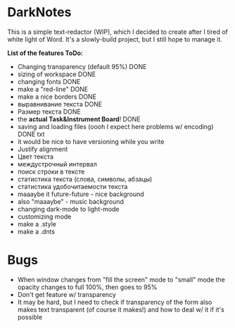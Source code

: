 # DarkNotes

This is a simple text-redactor (WIP), which I decided to create after I tired of white light of Word. It's a slowly-build project, but I still hope to manage it.

**List of the features ToDo:**
- Changing transparency (default 95%) DONE
- sizing of workspace DONE
- changing fonts DONE
- make a "red-line" DONE
- make a nice borders DONE
- выравнивание текста DONE
- Размер текста DONE
- the **actual Task&Instrument Board**! DONE
- saving and loading files (oooh I expect here problems w/ encoding) DONE txt
- it would be nice to have versioning while you write
- Justify alignment
- Цвет текста
- междустрочный интервал
- поиск строки в тексте
- статистика текста (слова, символы, абзацы)
- статистика удобочитаемости текста
- maaaybe it future-future - nice background
- also "maaaybe" - music background
- changing dark-mode to light-mode
- customizing mode
- make a .style
- make a .dnts

# Bugs

- When window changes from "fill the screen" mode to "small" mode the opacity changes to full 100%, then goes to 95%
- Don't get feature w/ transparency
- It may be hard, but I need to check if transparency of the form also makes text transparent (of course it makes!) and how to deal w/ it if it's possible
